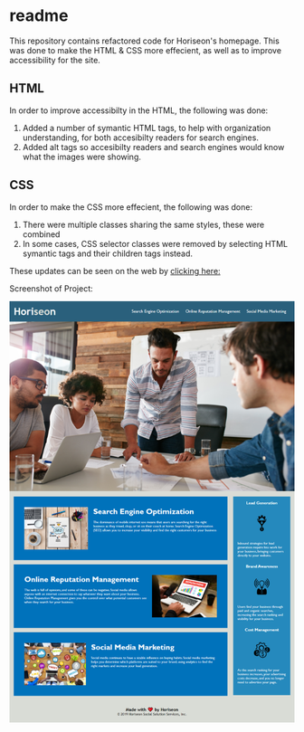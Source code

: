 # readme

This repository contains refactored code for Horiseon's homepage. This was done to make the HTML & CSS more effecient, as well as to improve accessibility for the site.

## HTML
In order to improve accessibilty in the HTML, the following was done:    
1. Added a number of symantic HTML tags, to help with organization understanding, for both accesibilty readers for search engines. 
2. Added alt tags so accesibilty readers and search engines would know what the images were showing. 

## CSS
In order to make the CSS more effecient, the following was done:
1. There were multiple classes sharing the same styles, these were combined
2. In some cases, CSS selector classes were removed by selecting HTML symantic tags and their children tags instead.

These updates can be seen on the web by [clicking here:]()

Screenshot of Project:

<img src="./assets/images/horiseon-accessibilty.png"/>

